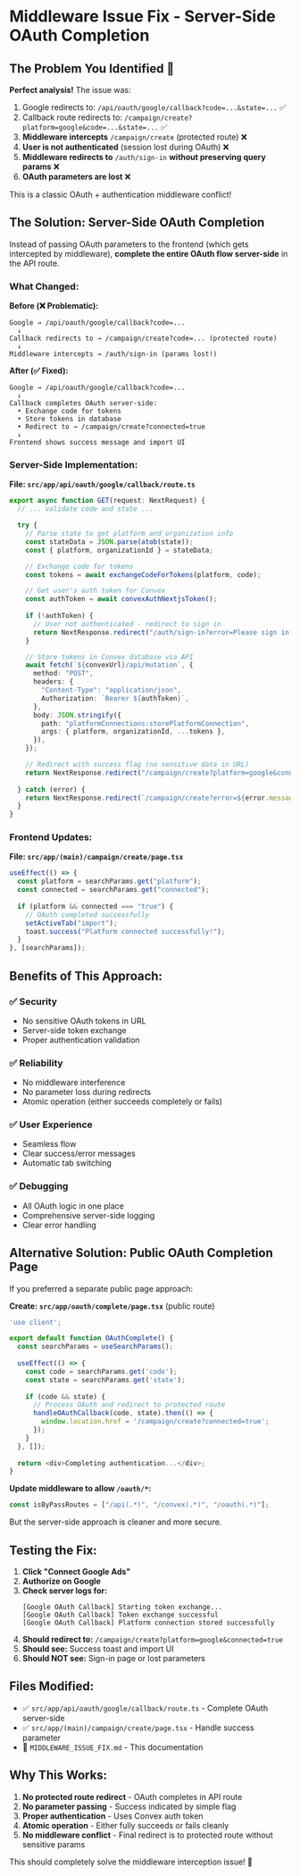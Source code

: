 # Middleware Issue Fix - Server-Side OAuth Completion

## The Problem You Identified 🎯

**Perfect analysis!** The issue was:

1. Google redirects to: `/api/oauth/google/callback?code=...&state=...` ✅
2. Callback route redirects to: `/campaign/create?platform=google&code=...&state=...` ✅
3. **Middleware intercepts** `/campaign/create` (protected route) ❌
4. **User is not authenticated** (session lost during OAuth) ❌
5. **Middleware redirects to** `/auth/sign-in` **without preserving query params** ❌
6. **OAuth parameters are lost** ❌

This is a classic OAuth + authentication middleware conflict!

## The Solution: Server-Side OAuth Completion

Instead of passing OAuth parameters to the frontend (which gets intercepted by middleware), **complete the entire OAuth flow server-side** in the API route.

### What Changed:

**Before (❌ Problematic):**
```
Google → /api/oauth/google/callback?code=...
  ↓
Callback redirects to → /campaign/create?code=... (protected route)
  ↓
Middleware intercepts → /auth/sign-in (params lost!)
```

**After (✅ Fixed):**
```
Google → /api/oauth/google/callback?code=...
  ↓
Callback completes OAuth server-side:
  • Exchange code for tokens
  • Store tokens in database
  • Redirect to → /campaign/create?connected=true
  ↓
Frontend shows success message and import UI
```

### Server-Side Implementation:

**File: `src/app/api/oauth/google/callback/route.ts`**

```typescript
export async function GET(request: NextRequest) {
  // ... validate code and state ...

  try {
    // Parse state to get platform and organization info
    const stateData = JSON.parse(atob(state));
    const { platform, organizationId } = stateData;

    // Exchange code for tokens
    const tokens = await exchangeCodeForTokens(platform, code);

    // Get user's auth token for Convex
    const authToken = await convexAuthNextjsToken();
    
    if (!authToken) {
      // User not authenticated - redirect to sign in
      return NextResponse.redirect("/auth/sign-in?error=Please sign in first");
    }

    // Store tokens in Convex database via API
    await fetch(`${convexUrl}/api/mutation`, {
      method: "POST",
      headers: {
        "Content-Type": "application/json",
        Authorization: `Bearer ${authToken}`,
      },
      body: JSON.stringify({
        path: "platformConnections:storePlatformConnection",
        args: { platform, organizationId, ...tokens },
      }),
    });

    // Redirect with success flag (no sensitive data in URL)
    return NextResponse.redirect("/campaign/create?platform=google&connected=true");
    
  } catch (error) {
    return NextResponse.redirect(`/campaign/create?error=${error.message}`);
  }
}
```

### Frontend Updates:

**File: `src/app/(main)/campaign/create/page.tsx`**

```typescript
useEffect(() => {
  const platform = searchParams.get("platform");
  const connected = searchParams.get("connected");
  
  if (platform && connected === "true") {
    // OAuth completed successfully
    setActiveTab("import");
    toast.success("Platform connected successfully!");
  }
}, [searchParams]);
```

## Benefits of This Approach:

### ✅ Security
- No sensitive OAuth tokens in URL
- Server-side token exchange
- Proper authentication validation

### ✅ Reliability
- No middleware interference
- No parameter loss during redirects
- Atomic operation (either succeeds completely or fails)

### ✅ User Experience
- Seamless flow
- Clear success/error messages
- Automatic tab switching

### ✅ Debugging
- All OAuth logic in one place
- Comprehensive server-side logging
- Clear error handling

## Alternative Solution: Public OAuth Completion Page

If you preferred a separate public page approach:

**Create: `src/app/oauth/complete/page.tsx`** (public route)
```typescript
'use client';

export default function OAuthComplete() {
  const searchParams = useSearchParams();
  
  useEffect(() => {
    const code = searchParams.get('code');
    const state = searchParams.get('state');
    
    if (code && state) {
      // Process OAuth and redirect to protected route
      handleOAuthCallback(code, state).then(() => {
        window.location.href = '/campaign/create?connected=true';
      });
    }
  }, []);
  
  return <div>Completing authentication...</div>;
}
```

**Update middleware to allow `/oauth/*`:**
```typescript
const isByPassRoutes = ["/api(.*)", "/convex(.*)", "/oauth(.*)"];
```

But the server-side approach is cleaner and more secure.

## Testing the Fix:

1. **Click "Connect Google Ads"**
2. **Authorize on Google**
3. **Check server logs for:**
   ```
   [Google OAuth Callback] Starting token exchange...
   [Google OAuth Callback] Token exchange successful
   [Google OAuth Callback] Platform connection stored successfully
   ```
4. **Should redirect to:** `/campaign/create?platform=google&connected=true`
5. **Should see:** Success toast and import UI
6. **Should NOT see:** Sign-in page or lost parameters

## Files Modified:

- ✅ `src/app/api/oauth/google/callback/route.ts` - Complete OAuth server-side
- ✅ `src/app/(main)/campaign/create/page.tsx` - Handle success parameter
- 📄 `MIDDLEWARE_ISSUE_FIX.md` - This documentation

## Why This Works:

1. **No protected route redirect** - OAuth completes in API route
2. **No parameter passing** - Success indicated by simple flag
3. **Proper authentication** - Uses Convex auth token
4. **Atomic operation** - Either fully succeeds or fails cleanly
5. **No middleware conflict** - Final redirect is to protected route without sensitive params

This should completely solve the middleware interception issue! 🎉